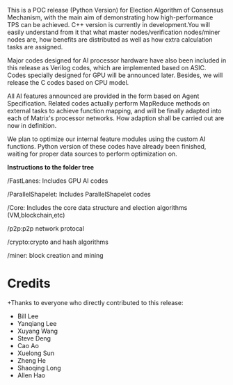 This is a POC release (Python Version) for Election Algorithm of Consensus Mechanism, with the main aim of demonstrating how high-performance TPS can be achieved. C++ version is currently in development.You will easily understand from it that what master nodes/verification nodes/miner nodes are, how benefits are distributed as well as how extra calculation tasks are assigned.

Major codes designed for AI processor hardware have also been included in this release as Verilog codes, which are implemented based on ASIC. Codes specially designed for GPU will be announced later. Besides, we will release the  C codes based on CPU model.

All AI features announced are provided in the form based on Agent Specification. Related codes actually perform MapReduce methods on external tasks to achieve function mapping, and will be finally adapted into each of Matrix's processor networks. How adaption shall be carried out are now in definition.

We plan to optimize our internal feature modules using the custom AI functions. Python version of these codes have already been finished, waiting for proper data sources to perform optimization on.

**Instructions to the folder tree**

/FastLanes: Includes GPU AI codes

/ParallelShapelet: Includes ParallelShapelet codes

/Core: Includes the core data structure and election algorithms (VM,blockchain,etc)

/p2p:p2p network protocal

/crypto:crypto and hash algorithms

/miner: block creation and mining
 



Credits 
=======
+Thanks to everyone who directly contributed to this release:
  
- Bill Lee
- Yanqiang Lee
- Xuyang Wang
- Steve Deng
- Cao Ao 
- Xuelong Sun 
- Zheng He
- Shaoqing Long
- Allen Hao